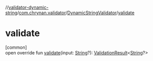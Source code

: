 //[validator-dynamic-string](../../../index.md)/[com.chrynan.validator](../index.md)/[DynamicStringValidator](index.md)/[validate](validate.md)

# validate

[common]\
open override fun [validate](validate.md)(input: [String](https://kotlinlang.org/api/latest/jvm/stdlib/kotlin/-string/index.html)?): [ValidationResult](../../../../validator-core/validator-core/com.chrynan.validator/-validation-result/index.md)&lt;[String](https://kotlinlang.org/api/latest/jvm/stdlib/kotlin/-string/index.html)?&gt;
